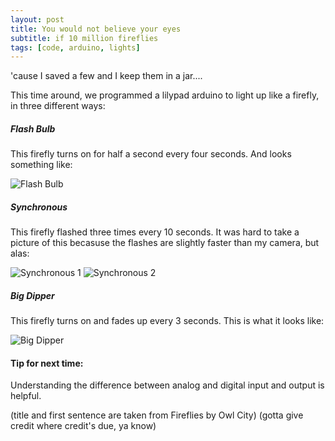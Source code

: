 ```yaml
---
layout: post
title: You would not believe your eyes
subtitle: if 10 million fireflies
tags: [code, arduino, lights]
---
```


'cause I saved a few and I keep them in a jar....

This time around, we programmed a lilypad arduino to light up like a firefly, in three different ways:

##### Flash Bulb
This firefly turns on for half a second every four seconds. And looks something like:

![Flash Bulb](htpps://21mdr1.github.io/img/flash_bulb.jpg)


##### Synchronous
This firefly flashed three times every 10 seconds. It was hard to take a picture of this becasuse the flashes are slightly faster than my camera, but alas:

![Synchronous 1](htpps://21mdr1.github.io/img/synchronous1.jpg)
![Synchronous 2](htpps://21mdr1.github.io/img/synchronous2.jpg)

##### Big Dipper
This firefly turns on and fades up every 3 seconds. This is what it looks like:

![Big Dipper](htpps://21mdr1.github.io/img/big_dipper.jpg)


#### Tip for next time:
Understanding the difference between analog and digital input and output is helpful.




(title and first sentence are taken from Fireflies by Owl City) (gotta give credit where credit's due, ya know)
